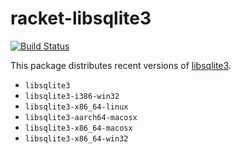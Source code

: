 # racket-libsqlite3

[![Build Status](https://img.shields.io/endpoint.svg?url=https%3A%2F%2Factions-badge.atrox.dev%2FBogdanp%2Fracket-libsqlite3%2Fbadge&style=flat)](https://actions-badge.atrox.dev/Bogdanp/racket-libsqlite3/goto)

This package distributes recent versions of [libsqlite3].

* `libsqlite3`
* `libsqlite3-i386-win32`
* `libsqlite3-x86_64-linux`
* `libsqlite3-aarch64-macosx`
* `libsqlite3-x86_64-macosx`
* `libsqlite3-x86_64-win32`

[libsqlite3]: https://github.com/sqlite/sqlite

